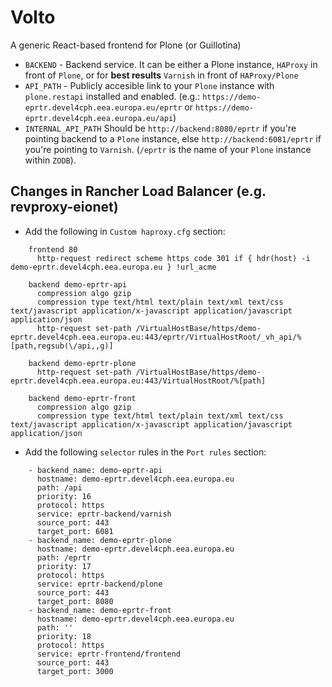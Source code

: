 # Volto

A generic React-based frontend for Plone (or Guillotina)

* `BACKEND` - Backend service. It can be either a Plone instance, `HAProxy` in front of `Plone`, or for **best results** `Varnish` in front of `HAProxy/Plone`
* `API_PATH` - Publicly accesible link to your `Plone` instance with `plone.restapi` installed and enabled. (e.g.: `https://demo-eprtr.devel4cph.eea.europa.eu/eprtr` or `https://demo-eprtr.devel4cph.eea.europa.eu/api`)
* `INTERNAL_API_PATH` Should be `http://backend:8080/eprtr` if you're pointing backend to a `Plone` instance, else `http://backend:6081/eprtr` if you're pointing to `Varnish`. (`/eprtr` is the name of your `Plone` instance within `ZODB`).

## Changes in Rancher Load Balancer (e.g. revproxy-eionet)

* Add the following in `Custom haproxy.cfg` section:

```
    frontend 80
      http-request redirect scheme https code 301 if { hdr(host) -i demo-eprtr.devel4cph.eea.europa.eu } !url_acme

    backend demo-eprtr-api
      compression algo gzip
      compression type text/html text/plain text/xml text/css text/javascript application/x-javascript application/javascript application/json
      http-request set-path /VirtualHostBase/https/demo-eprtr.devel4cph.eea.europa.eu:443/eprtr/VirtualHostRoot/_vh_api/%[path,regsub(\/api,,g)]

    backend demo-eprtr-plone
      http-request set-path /VirtualHostBase/https/demo-eprtr.devel4cph.eea.europa.eu:443/VirtualHostRoot/%[path]

    backend demo-eprtr-front
      compression algo gzip
      compression type text/html text/plain text/xml text/css text/javascript application/x-javascript application/javascript application/json

```

* Add the following `selector` rules in the `Port rules` section:

```
    - backend_name: demo-eprtr-api
      hostname: demo-eprtr.devel4cph.eea.europa.eu
      path: /api
      priority: 16
      protocol: https
      service: eprtr-backend/varnish
      source_port: 443
      target_port: 6081
    - backend_name: demo-eprtr-plone
      hostname: demo-eprtr.devel4cph.eea.europa.eu
      path: /eprtr
      priority: 17
      protocol: https
      service: eprtr-backend/plone
      source_port: 443
      target_port: 8080
    - backend_name: demo-eprtr-front
      hostname: demo-eprtr.devel4cph.eea.europa.eu
      path: ''
      priority: 18
      protocol: https
      service: eprtr-frontend/frontend
      source_port: 443
      target_port: 3000

```
